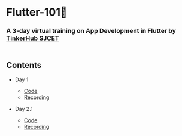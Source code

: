 # Flutter-101🧩
### A 3-day virtual training on App Development in Flutter by <a href="https://tinkerhubsjcet.github.io/linktree/">TinkerHub SJCET</a><br><br>
## Contents
* Day 1

    * <a href="/Day1">Code</a>
    * <a href="https://drive.google.com/drive/folders/1deQIJohZW2qkRJf4EKSg2D3P-0jpS0Zs?usp=sharing">Recording</a>

* Day 2.1

    * <a href="/Day2.1">Code</a>
    * <a href="https://drive.google.com/drive/folders/1deQIJohZW2qkRJf4EKSg2D3P-0jpS0Zs?usp=sharing">Recording</a>
